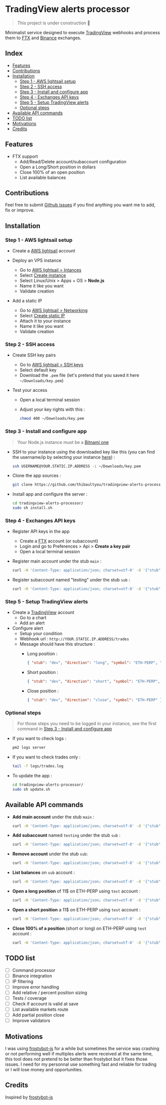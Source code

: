 # TradingView alerts processor

>
> This project is under construction 🚧
>

Minimalist service designed to execute [TradingView](https://www.tradingview.com/) webhooks and process them to [FTX](https://ftx.com/) and [Binance](https://www.binance.com/fr/futures) exchanges.

## Index

<!-- toc -->

- [Features](#features)
- [Contributions](#contributions)
- [Installation](#installation)
  - [Step 1 - AWS lightsail setup](#step-1---aws-lightsail-setup)
  - [Step 2 - SSH access](#step-2---ssh-access)
  - [Step 3 - Install and configure app](#step-3---install-and-configure-app)
  - [Step 4 - Exchanges API keys](#step-4---exchanges-api-keys)
  - [Step 5 - Setup TradingView alerts](#step-5---setup-tradingview-alerts)
  - [Optional steps](#optional-steps)
- [Available API commands](#available-api-commands)
- [TODO list](#todo-list)
- [Motivations](#motivations)
- [Credits](#credits)

<!-- tocstop -->

## Features

- FTX support
  - Add/Read/Delete account/subaccount configuration
  - Open a Long/Short position in dollars
  - Close 100% of an open position
  - List available balances

## Contributions

Feel free to submit [Github issues](https://github.com/thibaultyou/tradingview-alerts-processor/issues) if you find anything you want me to add, fix or improve.

## Installation

### Step 1 - AWS lightsail setup

- Create a [AWS lightsail](https://lightsail.aws.amazon.com/) account

- Deploy an VPS instance
  - Go to [AWS lightsail > Intances](https://lightsail.aws.amazon.com/ls/webapp/home/instances)
  - Select [Create instance](https://lightsail.aws.amazon.com/ls/webapp/create/instance)
  - Select Linux/Unix > Apps + OS > __Node.js__
  - Name it like you want
  - Validate creation

- Add a static IP
  - Go to [AWS lightsail > Networking](https://lightsail.aws.amazon.com/ls/webapp/home/networking)
  - Select [Create static IP](https://lightsail.aws.amazon.com/ls/webapp/create/static-ip)
  - Attach it to your instance
  - Name it like you want
  - Validate creation

### Step 2 - SSH access

- Create SSH key pairs
  - Go to [AWS lightsail > SSH keys](https://lightsail.aws.amazon.com/ls/webapp/account/keys)
  - Select default key
  - Download the `.pem` file (let's pretend that you saved it here `~/Downloads/key.pem`)

- Test your access
  - Open a local terminal session
  - Adjust your key rights with this :

    ```sh
    chmod 400 ~/Downloads/key.pem
    ```

### Step 3 - Install and configure app

>
> Your Node.js instance must be a [Bitnami one](https://aws.amazon.com/marketplace/pp/B00NNZUAKO)
>

- SSH to your instance using the downloaded key like this (you can find the
    username/ip by selecting your instance [here](https://lightsail.aws.amazon.com/ls/webapp/home/instances)) :

    ```sh
    ssh USERNAME@YOUR.STATIC.IP.ADDRESS -i ~/Downloads/key.pem
    ```

- Clone the app sources :

    ```sh
    git clone https://github.com/thibaultyou/tradingview-alerts-processor.git
    ```

- Install app and configure the server :

    ```sh
    cd tradingview-alerts-processor/
    sudo sh install.sh
    ```

### Step 4 - Exchanges API keys

- Register API keys in the app
  - Create a [FTX](https://ftx.com/) account (or subaccount)
  - Login and go to Preferences > Api > __Create a key pair__
  - Open a local terminal session

- Register main account under the stub `main` :

    ```sh
    curl -H 'Content-Type: application/json; charset=utf-8' -d '{"stub": "MAIN", "exchange":"ftx", "apiKey": "YOUR_API_KEY", "secret": "YOUR_SECRET_KEY" }' -X POST http://YOUR.STATIC.IP.ADDRESS/accounts
    ```

- Register subaccount named "testing" under the stub `sub` :

    ```sh
    curl -H 'Content-Type: application/json; charset=utf-8' -d '{"stub": "sub", "subaccount":"testing", "exchange":"ftx", "apiKey": "YOUR_API_KEY", "secret": "YOUR_SECRET_KEY" }' -X POST http://YOUR.STATIC.IP.ADDRESS/accounts
    ```

### Step 5 - Setup TradingView alerts

- Create a [TradingView](https://www.tradingview.com/) account
  - Go to a chart
  - Add an alert
- Configure alert
  - Setup your condition
  - Webhook url : `http://YOUR.STATIC.IP.ADDRESS/trades`
  - Message should have this structure :
    - Long position :

        ```json
        { "stub": "dev", "direction": "long", "symbol": "ETH-PERP", "size": "50" }
        ```

    - Short position :

        ```json
        { "stub": "dev", "direction": "short", "symbol": "ETH-PERP", "size": "50" }
        ```

    - Close position :

        ```json
        { "stub": "dev", "direction": "close", "symbol": "ETH-PERP" }
        ```

### Optional steps

>
> For those steps you need to be logged in your instance, see the first command in [Step 3 - Install and configure app](#step-3---install-and-configure-app)
>

- If you want to check logs :

    ```sh
    pm2 logs server
    ```

- If you want to check trades only :

    ```sh
    tail -f logs/trades.log
    ```

- To update the app :

    ```sh
    cd tradingview-alerts-processor/
    sudo sh update.sh
    ```

## Available API commands

- __Add main account__ under the stub `main` :

    ```sh
    curl -H 'Content-Type: application/json; charset=utf-8' -d '{"stub": "MAIN", "exchange":"ftx", "apiKey": "YOUR_API_KEY", "secret": "YOUR_SECRET_KEY" }' -X POST http://YOUR.STATIC.IP.ADDRESS/accounts
    ```

- __Add subaccount__ named `testing` under the stub `sub` :

    ```sh
    curl -H 'Content-Type: application/json; charset=utf-8' -d '{"stub": "sub", "subaccount":"testing", "exchange":"ftx", "apiKey": "YOUR_API_KEY", "secret": "YOUR_SECRET_KEY" }' -X POST http://YOUR.STATIC.IP.ADDRESS/accounts
    ```

- __Remove account__ under the stub `sub`:

    ```sh
    curl -H 'Content-Type: application/json; charset=utf-8' -d '{"stub": "sub" }' -X DELETE http://YOUR.STATIC.IP.ADDRESS/accounts
    ```

- __List balances__ on `sub` account  :

    ```sh
    curl -H 'Content-Type: application/json; charset=utf-8' -d '{"stub": "sub" }' -X GET http://YOUR.STATIC.IP.ADDRESS/balances
    ```

- __Open a long position__ of 11$ on ETH-PERP using `test` account :

    ```sh
    curl -H 'Content-Type: application/json; charset=utf-8' -d '{"stub": "test", "symbol": "ETH-PERP", "size": "11", "direction": "long"}' -X POST http://YOUR.STATIC.IP.ADDRESS/trades
    ```

- __Open a short position__ a 11$ on ETH-PERP using `test` account :

    ```sh
    curl -H 'Content-Type: application/json; charset=utf-8' -d '{"stub": "test", "symbol": "ETH-PERP", "size": "11", "direction": "short"}' -X POST http://YOUR.STATIC.IP.ADDRESS/trades
    ```

- __Close 100% of a position__ (short or long) on ETH-PERP using `test` account :

    ```sh
    curl -H 'Content-Type: application/json; charset=utf-8' -d '{"stub": "test", "symbol": "ETH-PERP", "direction": "close"}' -X POST http://YOUR.STATIC.IP.ADDRESS/trades
    ```

## TODO list

- [ ] Command processor
- [ ] Binance integration
- [ ] IP filtering
- [ ] Improve error handling
- [ ] Add relative / percent position sizing
- [ ] Tests / coverage
- [ ] Check if account is valid at save
- [ ] List available markets route
- [ ] Add partial position close
- [ ] Improve validators

## Motivations

I was using [frostybot-js](https://github.com/CryptoMF/frostybot-js) for a while but sometimes the service was crashing or not performing well if multiples alerts were received at the same time, this tool does not pretend to be better than frostybot but it fixes those issues. I need for my personnal use something fast and reliable for trading or I will lose money and opportunities.

## Credits

Inspired by [frostybot-js](https://github.com/CryptoMF/frostybot-js)
